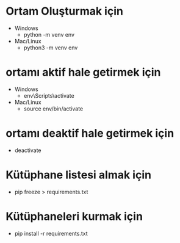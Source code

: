 # Ortam Oluşturmak için
* Windows
    * python -m venv env
* Mac/Linux
    * python3 -m venv env
# ortamı aktif hale getirmek için
* Windows
    * env\Scripts\activate
* Mac/Linux
    * source env/bin/activate
# ortamı deaktif hale getirmek için
* deactivate

# Kütüphane listesi almak için
* pip freeze > requirements.txt

# Kütüphaneleri kurmak için
* pip install -r requirements.txt